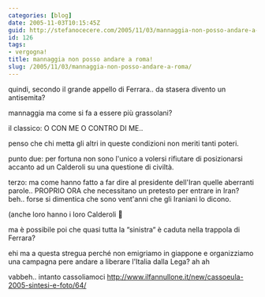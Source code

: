 ```yaml
---
categories: [blog]
date: 2005-11-03T10:15:45Z
guid: http://stefanocecere.com/2005/11/03/mannaggia-non-posso-andare-a-roma/
id: 126
tags:
- vergogna!
title: mannaggia non posso andare a roma!
slug: /2005/11/03/mannaggia-non-posso-andare-a-roma/
---
```


<img src='/wp-content/lucamannaggia.jpg' alt='' align='left' />quindi, secondo il grande appello di Ferrara.. da stasera divento un antisemita?

mannaggia ma come si fa a essere più grassolani?
  
il classico: O CON ME O CONTRO DI ME..

penso che chi metta gli altri in queste condizioni non meriti tanti poteri.

punto due: per fortuna non sono l'unico a volersi rifiutare di posizionarsi accanto ad un Calderoli su una questione di civiltà.

terzo: ma come hanno fatto a far dire al presidente dell'Iran quelle aberranti parole.. PROPRIO ORA che necessitano un pretesto per entrare in Iran? beh.. forse si dimentica che sono vent'anni che gli Iraniani lo dicono.
  
(anche loro hanno i loro Calderoli 🙂

ma è possibile poi che quasi tutta la &#x201c;sinistra&#x201c; è caduta nella trappola di Ferrara?

ehi ma a questa stregua perché non emigriamo in giappone e organizziamo una campagna pere andare a liberare l'Italia dalla Lega? ah ah

vabbeh.. intanto cassoliamoci <http://www.ilfannullone.it/new/cassoeula-2005-sintesi-e-foto/64/>